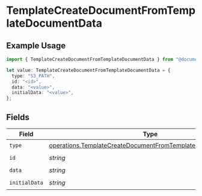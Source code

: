 # TemplateCreateDocumentFromTemplateDocumentData

## Example Usage

```typescript
import { TemplateCreateDocumentFromTemplateDocumentData } from "@documenso/sdk-typescript/models/operations";

let value: TemplateCreateDocumentFromTemplateDocumentData = {
  type: "S3_PATH",
  id: "<id>",
  data: "<value>",
  initialData: "<value>",
};
```

## Fields

| Field                                                                                                                                          | Type                                                                                                                                           | Required                                                                                                                                       | Description                                                                                                                                    |
| ---------------------------------------------------------------------------------------------------------------------------------------------- | ---------------------------------------------------------------------------------------------------------------------------------------------- | ---------------------------------------------------------------------------------------------------------------------------------------------- | ---------------------------------------------------------------------------------------------------------------------------------------------- |
| `type`                                                                                                                                         | [operations.TemplateCreateDocumentFromTemplateDocumentDataType](../../models/operations/templatecreatedocumentfromtemplatedocumentdatatype.md) | :heavy_check_mark:                                                                                                                             | N/A                                                                                                                                            |
| `id`                                                                                                                                           | *string*                                                                                                                                       | :heavy_check_mark:                                                                                                                             | N/A                                                                                                                                            |
| `data`                                                                                                                                         | *string*                                                                                                                                       | :heavy_check_mark:                                                                                                                             | N/A                                                                                                                                            |
| `initialData`                                                                                                                                  | *string*                                                                                                                                       | :heavy_check_mark:                                                                                                                             | N/A                                                                                                                                            |